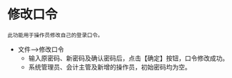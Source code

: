 # 修改口令<Badge text="工贸T系列"> </Badge>
`此功能用于操作员修改自己的登录口令。`
- 文件-->修改口令
  - 输入原密码、新密码及确认密码后，点击【确定】按钮，口令修改成功。
  - 系统管理员、会计主管及新增的操作员，初始密码均为空。